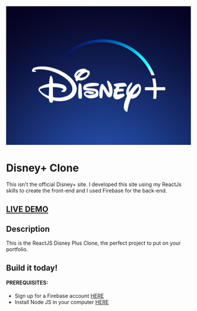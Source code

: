 # ![Image](./public/images/Disney+_logo.jpeg)

# Disney+ Clone
 This isn't the official Disney+ site. I developed this site using my ReactJs skills to create the front-end and I used Firebase for the back-end.

## <a href="[https://](https://disneypclone.netlify.app/)" target="_blank">LIVE DEMO</a>

## Description
This is the ReactJS Disney Plus Clone, the perfect project to put on your portfolio.

## Build it today!

#### PREREQUISITES:
- Sign up for a Firebase account <a href='https://firebase.google.com'>HERE</a>
- Install Node JS in your computer <a href='https://nodejs.org/en/'>HERE</a>